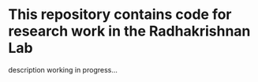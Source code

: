 # This repository contains code for research work in the Radhakrishnan Lab

description working in progress...
